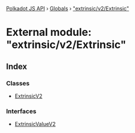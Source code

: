 [Polkadot JS API](../README.md) › [Globals](../globals.md) › ["extrinsic/v2/Extrinsic"](_extrinsic_v2_extrinsic_.md)

# External module: "extrinsic/v2/Extrinsic"

## Index

### Classes

* [ExtrinsicV2](../classes/_extrinsic_v2_extrinsic_.extrinsicv2.md)

### Interfaces

* [ExtrinsicValueV2](../interfaces/_extrinsic_v2_extrinsic_.extrinsicvaluev2.md)

